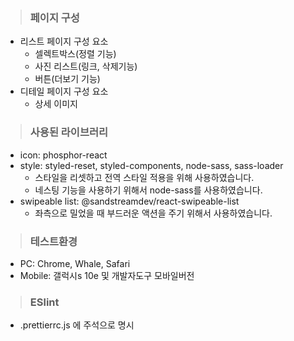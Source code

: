 > ### 페이지 구성

- 리스트 페이지 구성 요소
  - 셀렉트박스(정렬 기능)
  - 사진 리스트(링크, 삭제기능)
  - 버튼(더보기 기능)
- 디테일 페이지 구성 요소
  - 상세 이미지

> ### 사용된 라이브러리

- icon: phosphor-react
- style: styled-reset, styled-components, node-sass, sass-loader
  - 스타일을 리셋하고 전역 스타일 적용을 위해 사용하였습니다.
  - 네스팅 기능을 사용하기 위해서 node-sass를 사용하였습니다.
- swipeable list: @sandstreamdev/react-swipeable-list
  - 좌측으로 밀었을 때 부드러운 액션을 주기 위해서 사용하였습니다.

> ### 테스트환경

- PC: Chrome, Whale, Safari
- Mobile: 갤럭시s 10e 및 개발자도구 모바일버전

> ### ESlint

- .prettierrc.js 에 주석으로 명시
